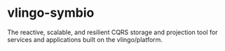 # vlingo-symbio
The reactive, scalable, and resilient CQRS storage and projection tool for services and applications built on the vlingo/platform.
